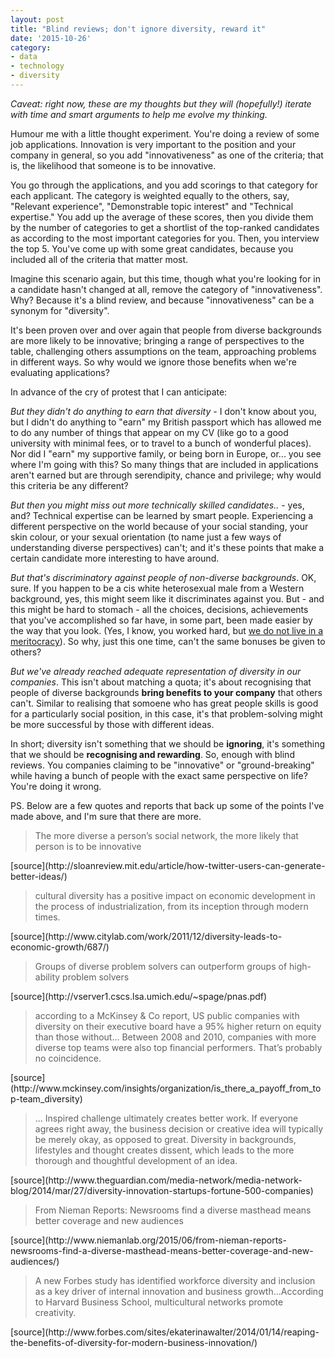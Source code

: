 ```yaml
---
layout: post
title: "Blind reviews; don't ignore diversity, reward it"
date: '2015-10-26'
category:
- data
- technology
- diversity
---
```


*Caveat: right now, these are my thoughts but they will (hopefully!) iterate with time and smart arguments to help me evolve my thinking.*

Humour me with a little thought experiment. You're doing a review of some job applications. Innovation is very important to the position and your company in general, so you add "innovativeness" as one of the criteria; that is, the likelihood that someone is to be innovative.

You go through the applications, and you add scorings to that category for each applicant. The category is weighted equally to the others, say, "Relevant experience", "Demonstrable topic interest" and "Technical expertise." You add up the average of these scores, then you divide them by the number of categories to get a shortlist of the top-ranked candidates as according to the most important categories for you. Then, you interview the top 5. You've come up with some great candidates, because you included all of the criteria that matter most.

Imagine this scenario again, but this time, though what you're looking for in a candidate hasn't changed at all, remove the category of "innovativeness". Why? Because it's a blind review, and because "innovativeness" can be a synonym for "diversity".

<!--more-->

It's been proven over and over again that people from diverse backgrounds are more likely to be innovative; bringing a range of perspectives to the table, challenging others assumptions on the team, approaching problems in different ways. So why would we ignore those benefits when we're evaluating applications?

In advance of the cry of protest that I can anticipate:

*But they didn't do anything to earn that diversity* - I don't know about you, but I didn't do anything to "earn" my British passport which has allowed me to do any number of things that appear on my CV (like go to a good university with minimal fees, or to travel to a bunch of wonderful places). Nor did I "earn" my supportive family, or being born in Europe, or... you see where I'm going with this? So many things that are included in applications aren't earned but are through serendipity, chance and privilege; why would this criteria be any different?

*But then you might miss out more technically skilled candidates..* - yes, and? Technical expertise can be learned by smart people. Experiencing a different perspective on the world because of your social standing, your skin colour, or your sexual orientation (to name just a few ways of understanding diverse perspectives) can't; and it's these points that make a certain candidate more interesting to have around.

*But that's discriminatory against people of non-diverse backgrounds*. OK, sure. If you happen to be a cis white heterosexual male from a Western background, yes, this might seem like it discriminates against you. But - and this might be hard to stomach - all the choices, decisions, achievements that you've accomplished so far have, in some part, been made easier by the way that you look. (Yes, I know, you worked hard, but [we do not live in a meritocracy](http://www.huffingtonpost.com/soraya-chemaly/girls-boys-leadership-or-_b_3187707.html)). So why, just this one time, can't the same bonuses be given to others?

*But we've already reached adequate representation of diversity in our companies*. This isn't about matching a quota; it's about recognising that people of diverse backgrounds **bring benefits to your company** that others can't. Similar to realising that somoene who has great people skills is good for a particularly social position, in this case, it's that problem-solving might be more successful by those with different ideas. 

In short; diversity isn't something that we should be **ignoring**, it's something that we should be **recognising and rewarding**. So, enough with blind reviews. You companies claiming to be "innovative" or "ground-breaking" while having a bunch of people with the exact same perspective on life? You're doing it wrong.

PS. Below are a few quotes and reports that back up some of the points I've made above, and I'm sure that there are more.

<blockquote>The more diverse a person’s social network, the more likely that person is to be innovative</blockquote>
[source](http://sloanreview.mit.edu/article/how-twitter-users-can-generate-better-ideas/)

<blockquote>cultural diversity has a positive impact on economic development in the process of industrialization, from its inception through modern times.</blockquote>
[source](http://www.citylab.com/work/2011/12/diversity-leads-to-economic-growth/687/)

<blockquote>Groups of diverse problem solvers can outperform groups of high-ability problem solvers</blockquote>
[source](http://vserver1.cscs.lsa.umich.edu/~spage/pnas.pdf)

<blockquote>according to a McKinsey & Co report, US public companies with diversity on their executive board have a 95% higher return on equity than those without... Between 2008 and 2010, companies with more diverse top teams were also top financial performers. That’s probably no coincidence.</blockquote>
[source](http://www.mckinsey.com/insights/organization/is_there_a_payoff_from_top-team_diversity)

<blockquote>... Inspired challenge ultimately creates better work. If everyone agrees right away, the business decision or creative idea will typically be merely okay, as opposed to great. Diversity in backgrounds, lifestyles and thought creates dissent, which leads to the more thorough and thoughtful development of an idea.</blockquote>
[source](http://www.theguardian.com/media-network/media-network-blog/2014/mar/27/diversity-innovation-startups-fortune-500-companies) 

<blockquote>From Nieman Reports: Newsrooms find a diverse masthead means better coverage and new audiences</blockquote> 
[source](http://www.niemanlab.org/2015/06/from-nieman-reports-newsrooms-find-a-diverse-masthead-means-better-coverage-and-new-audiences/)

<blockquote>A new Forbes study has identified workforce diversity and inclusion as a key driver of internal innovation and business growth...According to Harvard Business School, multicultural networks promote creativity.</blockquote>
[source](http://www.forbes.com/sites/ekaterinawalter/2014/01/14/reaping-the-benefits-of-diversity-for-modern-business-innovation/)

